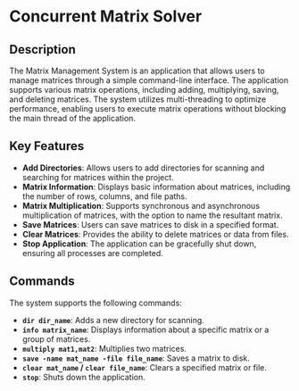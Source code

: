 # Concurrent Matrix Solver

## Description

The Matrix Management System is an application that allows users to manage matrices through a simple command-line interface. The application supports various matrix operations, including adding, multiplying, saving, and deleting matrices. The system utilizes multi-threading to optimize performance, enabling users to execute matrix operations without blocking the main thread of the application.

## Key Features

- **Add Directories**: Allows users to add directories for scanning and searching for matrices within the project.
- **Matrix Information**: Displays basic information about matrices, including the number of rows, columns, and file paths.
- **Matrix Multiplication**: Supports synchronous and asynchronous multiplication of matrices, with the option to name the resultant matrix.
- **Save Matrices**: Users can save matrices to disk in a specified format.
- **Clear Matrices**: Provides the ability to delete matrices or data from files.
- **Stop Application**: The application can be gracefully shut down, ensuring all processes are completed.

## Commands

The system supports the following commands:

- **`dir dir_name`**: Adds a new directory for scanning.
- **`info matrix_name`**: Displays information about a specific matrix or a group of matrices.
- **`multiply mat1,mat2`**: Multiplies two matrices.
- **`save -name mat_name -file file_name`**: Saves a matrix to disk.
- **`clear mat_name` / `clear file_name`**: Clears a specified matrix or file.
- **`stop`**: Shuts down the application.


